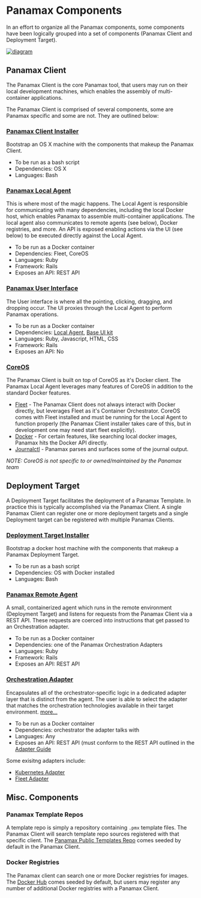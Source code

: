 
# Panamax Components

In an effort to organize all the Panamax components, some components have been logically grouped into a set of components (Panamax Client and Deployment Target).

[![diagram](http://panamax.ca.tier3.io/diagrams/panamax_architecture.svg)](http://panamax.ca.tier3.io/diagrams/panamax_architecture.svg)
## Panamax Client

The Panamax Client is the core Panamax tool, that users may run on their local development machines, which enables the assembly of multi-container applications.

The Panamax Client is comprised of several components, some are Panamax specific and some are not. They are outlined below:

### [Panamax Client Installer](https://github.com/CenturyLinkLabs/panamax-coreos)

Bootstrap an OS X machine with the components that makeup the Panamax Client.

* To be run as a bash script
* Dependencies: OS X
* Languages: Bash

### [Panamax Local Agent](https://github.com/CenturyLinkLabs/panamax-api)

This is where most of the magic happens. The Local Agent is responsible for communicating with many dependencies, including the local Docker host, which enables Panamax to assemble multi-container applications. The local agent also communicates to remote agents (see below), Docker registries, and more. An API is exposed enabling actions via the UI (see below) to be executed directly against the Local Agent.

* To be run as a Docker container
* Dependencies: Fleet, CoreOS
* Languages: Ruby
* Framework: Rails
* Exposes an API: REST API


### [Panamax User Interface](https://github.com/CenturyLinkLabs/panamax-ui) 

The User interface is where all the pointing, clicking, dragging, and dropping occur. The UI proxies through the Local Agent to perform Panamax operations. 

* To be run as a Docker container
* Dependencies: [Local Agent](https://github.com/CenturyLinkLabs/panamax-api), [Base UI kit](https://github.com/CenturyLinkLabs/ctl-base-ui)
* Languages: Ruby, Javascript, HTML, CSS
* Framework: Rails
* Exposes an API: No


### [CoreOS](https://coreos.com)

The Panamax Client is built on top of CoreOS as it's Docker client. The Panamax Local Agent leverages many features of CoreOS in addition to the standard Docker features. 

* [Fleet](https://github.com/coreos/fleet) - The Panamax Client does not always interact with Docker directly, but leverages Fleet as it's Container Orchestrator. CoreOS comes with Fleet installed and must be running for the Local Agent to function properly (the Panamax Client installer takes care of this, but in development one may need start fleet explicitly).
* [Docker](https://www.docker.com/) - For certain features, like searching local docker images, Panamax hits the Docker API directly.
* [Journalctl](http://www.freedesktop.org/software/systemd/man/systemd-journal-gatewayd.service.html) - Panamax parses and surfaces some of the journal output.

_NOTE: CoreOS is not specific to or owned/maintained by the Panamax team_


## Deployment Target

A Deployment Target facilitates the deployment of a Panamax Template. In practice this is typically accomplished via the Panamax Client. A single Panamax Client can register one or more deployment targets and a single Deployment target can be registered with multiple Panamax Clients.

### [Deployment Target Installer](https://github.com/CenturyLinkLabs/panamax-remote-agent-installer)

Bootstrap a docker host machine with the components that makeup a Panamax Deployment Target.

* To be run as a bash script
* Dependencies: OS with Docker installed
* Languages: Bash

### [Panamax Remote Agent](https://github.com/CenturyLinkLabs/panamax-remote-agent)

A small, containerized agent which runs in the remote environment (Deployment Target) and listens for requests from the Panamax Client via a REST API. These requests are coerced into instructions that get passed to an Orchestration adapter.

* To be run as a Docker container
* Dependencies: one of the Panamax Orchestration Adapters
* Languages: Ruby
* Framework: Rails
* Exposes an API: REST API


### [Orchestration Adapter](https://github.com/CenturyLinkLabs/panamax-ui/wiki/Adapter-Developer's-Guide)

Encapsulates all of the orchestrator-specific logic in a dedicated adapter layer that is distinct from the agent. The user is able to select the adapter that matches the orchestration technologies available in their target environment. [more...](https://github.com/CenturyLinkLabs/panamax-ui/wiki/Adapter-Developer's-Guide)

* To be run as a Docker container
* Dependencies: orchestrator the adapter talks with
* Languages: Any
* Exposes an API: REST API (must conform to the REST API outlined in the [Adapter Guide](https://github.com/CenturyLinkLabs/panamax-ui/wiki/Adapter-Developer's-Guide)

Some exisitng adapters include:
* [Kubernetes Adapter](https://github.com/CenturyLinkLabs/panamax-kubernetes-adapter)
* [Fleet Adapter](https://github.com/CenturyLinkLabs/panamax-fleet-adapter)


## Misc. Components

### Panamax Template Repos

A template repo is simply a repository containing ```.pmx``` template files. The Panamax Client will search template repo sources registered with that specific client. The [Panamax Public Templates Repo](https://github.com/CenturyLinkLabs/panamax-public-templates) comes seeded by default in the Panamax Client.

### Docker Registries

The Panamax client can search one or more Docker registries for images. The [Docker Hub](https://hub.docker.com) comes seeded by default, but users may register any number of additional Docker registries with a Panamax Client.